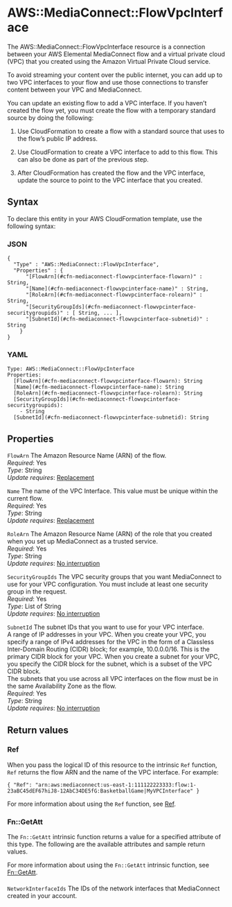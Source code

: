# AWS::MediaConnect::FlowVpcInterface<a name="aws-resource-mediaconnect-flowvpcinterface"></a>

The AWS::MediaConnect::FlowVpcInterface resource is a connection between your AWS Elemental MediaConnect flow and a virtual private cloud \(VPC\) that you created using the Amazon Virtual Private Cloud service\.

To avoid streaming your content over the public internet, you can add up to two VPC interfaces to your flow and use those connections to transfer content between your VPC and MediaConnect\.

You can update an existing flow to add a VPC interface\. If you haven’t created the flow yet, you must create the flow with a temporary standard source by doing the following:

1. Use CloudFormation to create a flow with a standard source that uses to the flow’s public IP address\.

1. Use CloudFormation to create a VPC interface to add to this flow\. This can also be done as part of the previous step\.

1. After CloudFormation has created the flow and the VPC interface, update the source to point to the VPC interface that you created\.

## Syntax<a name="aws-resource-mediaconnect-flowvpcinterface-syntax"></a>

To declare this entity in your AWS CloudFormation template, use the following syntax:

### JSON<a name="aws-resource-mediaconnect-flowvpcinterface-syntax.json"></a>

```
{
  "Type" : "AWS::MediaConnect::FlowVpcInterface",
  "Properties" : {
      "[FlowArn](#cfn-mediaconnect-flowvpcinterface-flowarn)" : String,
      "[Name](#cfn-mediaconnect-flowvpcinterface-name)" : String,
      "[RoleArn](#cfn-mediaconnect-flowvpcinterface-rolearn)" : String,
      "[SecurityGroupIds](#cfn-mediaconnect-flowvpcinterface-securitygroupids)" : [ String, ... ],
      "[SubnetId](#cfn-mediaconnect-flowvpcinterface-subnetid)" : String
    }
}
```

### YAML<a name="aws-resource-mediaconnect-flowvpcinterface-syntax.yaml"></a>

```
Type: AWS::MediaConnect::FlowVpcInterface
Properties:
  [FlowArn](#cfn-mediaconnect-flowvpcinterface-flowarn): String
  [Name](#cfn-mediaconnect-flowvpcinterface-name): String
  [RoleArn](#cfn-mediaconnect-flowvpcinterface-rolearn): String
  [SecurityGroupIds](#cfn-mediaconnect-flowvpcinterface-securitygroupids):
    - String
  [SubnetId](#cfn-mediaconnect-flowvpcinterface-subnetid): String
```

## Properties<a name="aws-resource-mediaconnect-flowvpcinterface-properties"></a>

`FlowArn` <a name="cfn-mediaconnect-flowvpcinterface-flowarn"></a>
The Amazon Resource Name \(ARN\) of the flow\.  
_Required_: Yes  
_Type_: String  
_Update requires_: [Replacement](https://docs.aws.amazon.com/AWSCloudFormation/latest/UserGuide/using-cfn-updating-stacks-update-behaviors.html#update-replacement)

`Name` <a name="cfn-mediaconnect-flowvpcinterface-name"></a>
The name of the VPC Interface\. This value must be unique within the current flow\.  
_Required_: Yes  
_Type_: String  
_Update requires_: [Replacement](https://docs.aws.amazon.com/AWSCloudFormation/latest/UserGuide/using-cfn-updating-stacks-update-behaviors.html#update-replacement)

`RoleArn` <a name="cfn-mediaconnect-flowvpcinterface-rolearn"></a>
The Amazon Resource Name \(ARN\) of the role that you created when you set up MediaConnect as a trusted service\.  
_Required_: Yes  
_Type_: String  
_Update requires_: [No interruption](https://docs.aws.amazon.com/AWSCloudFormation/latest/UserGuide/using-cfn-updating-stacks-update-behaviors.html#update-no-interrupt)

`SecurityGroupIds` <a name="cfn-mediaconnect-flowvpcinterface-securitygroupids"></a>
The VPC security groups that you want MediaConnect to use for your VPC configuration\. You must include at least one security group in the request\.  
_Required_: Yes  
_Type_: List of String  
_Update requires_: [No interruption](https://docs.aws.amazon.com/AWSCloudFormation/latest/UserGuide/using-cfn-updating-stacks-update-behaviors.html#update-no-interrupt)

`SubnetId` <a name="cfn-mediaconnect-flowvpcinterface-subnetid"></a>
The subnet IDs that you want to use for your VPC interface\.  
A range of IP addresses in your VPC\. When you create your VPC, you specify a range of IPv4 addresses for the VPC in the form of a Classless Inter\-Domain Routing \(CIDR\) block; for example, 10\.0\.0\.0/16\. This is the primary CIDR block for your VPC\. When you create a subnet for your VPC, you specify the CIDR block for the subnet, which is a subset of the VPC CIDR block\.  
The subnets that you use across all VPC interfaces on the flow must be in the same Availability Zone as the flow\.  
_Required_: Yes  
_Type_: String  
_Update requires_: [No interruption](https://docs.aws.amazon.com/AWSCloudFormation/latest/UserGuide/using-cfn-updating-stacks-update-behaviors.html#update-no-interrupt)

## Return values<a name="aws-resource-mediaconnect-flowvpcinterface-return-values"></a>

### Ref<a name="aws-resource-mediaconnect-flowvpcinterface-return-values-ref"></a>

When you pass the logical ID of this resource to the intrinsic `Ref` function, `Ref` returns the flow ARN and the name of the VPC interface\. For example:

`{ "Ref": "arn:aws:mediaconnect:us-east-1:111122223333:flow:1-23aBC45dEF67hiJ8-12AbC34DE5fG:BasketballGame|MyVPCInterface" }`

For more information about using the `Ref` function, see [Ref](https://docs.aws.amazon.com/AWSCloudFormation/latest/UserGuide/intrinsic-function-reference-ref.html)\.

### Fn::GetAtt<a name="aws-resource-mediaconnect-flowvpcinterface-return-values-fn--getatt"></a>

The `Fn::GetAtt` intrinsic function returns a value for a specified attribute of this type\. The following are the available attributes and sample return values\.

For more information about using the `Fn::GetAtt` intrinsic function, see [Fn::GetAtt](https://docs.aws.amazon.com/AWSCloudFormation/latest/UserGuide/intrinsic-function-reference-getatt.html)\.

#### <a name="aws-resource-mediaconnect-flowvpcinterface-return-values-fn--getatt-fn--getatt"></a>

`NetworkInterfaceIds` <a name="NetworkInterfaceIds-fn::getatt"></a>
The IDs of the network interfaces that MediaConnect created in your account\.
